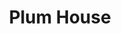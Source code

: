---
layout: place
title: "Plum House"
permalink: /new-york/rochester/plum-house.html
stateAbbr: NY
stateName: New York
cityName: Rochester
seo:
  name: "Plum House"
  type: Restaurant
  links: https://www.plumhouse686.com/
description: "Plum House serves delicious sushi in Rochester, New York. Try fresh Japanese dishes for a great dining experience. Available for takeout, delivery, lunch, and dinner."
place_id: ChIJR3DQ6w211okRvHfN_2U2pyg
photos:
  - name: >-
      places/ChIJR3DQ6w211okRvHfN_2U2pyg/photos/AeeoHcKK_LsqGhDWDgkpZpGKb5TMtDcldRhZs6rtThNmhJgrUxUa97CxkHdow4fZ55_SdOmn-mFD7cznHrXfF4gToXeV5cUE4BkZZyGL7BmsxY48tX7ZGU9_9Pb1hjyP2MAjBiR3W7VlH8Nt9dZzOG0hkzNCjjOx1yft4cuPdtHvgRmvcvZa8AcYHMo1-AXkqBebk_w8kxGdmGcVxuC50qvgpIejmrUy7Y_6E3chk_LGXPTHZAzH9dDHSJTtaQ8XfaF__GRwhhtI5ECqGnl2zy0GV_oi1HHCyR4_VoQIicZwAdzK1g
    widthPx: 822
    heightPx: 462
    authorAttributions:
      - displayName: Plum House
        uri: https://maps.google.com/maps/contrib/115136082983684498513
        photoUri: >-
          https://lh3.googleusercontent.com/a/ACg8ocLhUop9ULuvK1hC7-holto5aIw2OdV70pOKGjYLgQMsEgxYOQ=s100-p-k-no-mo
    flagContentUri: >-
      https://www.google.com/local/imagery/report/?cb_client=maps_api_places.places_api&image_key=!1e10!2sAF1QipMQGttBkkWcvPO8oEEslHI9_VfgZQO3e4YVZmPZ&hl=en-US
    googleMapsUri: >-
      https://www.google.com/maps/place//data=!3m4!1e2!3m2!1sAF1QipMQGttBkkWcvPO8oEEslHI9_VfgZQO3e4YVZmPZ!2e10!4m2!3m1!1s0x89d6b50debd07047:0x28a73665ffcd77bc
  - name: >-
      places/ChIJR3DQ6w211okRvHfN_2U2pyg/photos/AeeoHcIvP0p_X8adrIhU05r-9Rr3BUoR_XdjDoJUUWL40VLtscdxy3yrqJr1P-5Fe_GrLDfUXJxft8b_Ndxv2ggtaoYZb_P15Z7KgHKJQCiQAyhq9fpd_BJ2aAsknDhBuLghTJxGlthsPFJykBR2szaiIi70YZYKam6AkwJKT4SyfiLJaNlSSqzwp4zKe9G218N_2pN5tShbp8uxmdEGp1FTU-7IiBa5AQsui-oHm5zDRiAviTCS55Q6IxXkawsjdT0uLEW9AhbW22UT03ab-5sqyQmYMnRDQV8-2I_zir4BmAz-nw
    widthPx: 1024
    heightPx: 768
    authorAttributions:
      - displayName: Plum House
        uri: https://maps.google.com/maps/contrib/115136082983684498513
        photoUri: >-
          https://lh3.googleusercontent.com/a/ACg8ocLhUop9ULuvK1hC7-holto5aIw2OdV70pOKGjYLgQMsEgxYOQ=s100-p-k-no-mo
    flagContentUri: >-
      https://www.google.com/local/imagery/report/?cb_client=maps_api_places.places_api&image_key=!1e10!2sAF1QipNRf8WL3wD0A3uLIzZWiNeEljQoisKQucfVZ8gH&hl=en-US
    googleMapsUri: >-
      https://www.google.com/maps/place//data=!3m4!1e2!3m2!1sAF1QipNRf8WL3wD0A3uLIzZWiNeEljQoisKQucfVZ8gH!2e10!4m2!3m1!1s0x89d6b50debd07047:0x28a73665ffcd77bc
  - name: >-
      places/ChIJR3DQ6w211okRvHfN_2U2pyg/photos/AeeoHcJ5MOa-arBtgIkHG5yTHSFh-jhbASQzhMqFAhZTtX4dMz2AdJNVYRs862itblamS0zGAwtPo0tIGOuVHeTWLZr6D8Zaczbi5z1fy_Ig5Q3BphdAHloZlYnDlUfIHzdyMVrNIw7HJJuu2OTjMXK5txngV5vJDJwB33USCI-5B9x-GhNZ3oCn9a7l3rX7iXpZ5mFxlFOCMouvk9dsn1M7x20WKdXtO5EZOcljLK1jnmgXxDaC47epZQdC9iLnK1scBg6TgsgpAM56JW4gAAsoLZaB8WIgKHRit_N2bZAFIsrpVt4AEcd-H1fGtOt3iUx9H54putvrKsdxS1ZAAo4DrRntkk0M8PcArrPnFe7JMIaSoisWkxWaFE5pQgfJB6o8-DDQp1FREDWofAnNKuelKRxTpdTWh9nswH6YkOp1YZGaCg
    widthPx: 4032
    heightPx: 3024
    authorAttributions:
      - displayName: Alison Kang
        uri: https://maps.google.com/maps/contrib/110717678478941567269
        photoUri: >-
          https://lh3.googleusercontent.com/a-/ALV-UjV0aN0PxdHchQX_n7VxsFANc7exyshPODbvk-naE-SR1Yh5jeXV=s100-p-k-no-mo
    flagContentUri: >-
      https://www.google.com/local/imagery/report/?cb_client=maps_api_places.places_api&image_key=!1e10!2sCIHM0ogKEICAgIDDzoHyPQ&hl=en-US
    googleMapsUri: >-
      https://www.google.com/maps/place//data=!3m4!1e2!3m2!1sCIHM0ogKEICAgIDDzoHyPQ!2e10!4m2!3m1!1s0x89d6b50debd07047:0x28a73665ffcd77bc
  - name: >-
      places/ChIJR3DQ6w211okRvHfN_2U2pyg/photos/AeeoHcIiD6x8Ul-EB6HyvG1cGWyz5pFM6V1O06rH65xVAGOIQ6RMFeRsJpNGnDYHyRITVa-kKI3rL8GmZXRCwM8kCOUEvzYgH1-Vi5dz7TmW8rQFsnYuvlEri9OlQZ13umvCqd68X29eMVBQpkSQ-55mf1jWzIIXvcLsYJUDGnwFN2rXuTtUiTPsHrZIV3hh7LdhB-iSqQgI3dOAI207jdjzlTfaJkWz8zlQudA_eGZBxVZHJSbfyVsw1o5MooK2jI7p8AfJ3nM_9OJEnPEZ_O_B5ta2TFX_MKKwoW6FWJZDAavZHqQc8Mn2nGOJP0Z140iwOKh2uQB8VR1n--fgHB_giXX7pHoZGWvjzRQvCz6yUvfc-s_rqLvnMSSGLi4l-oX46H_98nySFPrwVbPgNbFOjXiTe2drfpeWSFLYdqtqGZ_ezw
    widthPx: 4800
    heightPx: 3200
    authorAttributions:
      - displayName: Joe Bradt
        uri: https://maps.google.com/maps/contrib/107648037025645330236
        photoUri: >-
          https://lh3.googleusercontent.com/a-/ALV-UjVZRYTK0rxTIOVWSeSCpzUCraO2UGUeytf4yUx-LM5y4VN2TMHpOw=s100-p-k-no-mo
    flagContentUri: >-
      https://www.google.com/local/imagery/report/?cb_client=maps_api_places.places_api&image_key=!1e10!2sCIHM0ogKEICAgICpr4-zfA&hl=en-US
    googleMapsUri: >-
      https://www.google.com/maps/place//data=!3m4!1e2!3m2!1sCIHM0ogKEICAgICpr4-zfA!2e10!4m2!3m1!1s0x89d6b50debd07047:0x28a73665ffcd77bc
  - name: >-
      places/ChIJR3DQ6w211okRvHfN_2U2pyg/photos/AeeoHcJe4899AGh0PFGNMswVysxWRUz-r6GHPCog82b8-PlUQRTO2034y1PRQwF00AQ9R5afhoyAsw-6kX67PsRSArKj3MBipokBDPaUptYIrTT5thUTZ7qfJvtvD1qZ2xFvC_4O-ov6MmAdMUDAiBMovRAURKP7jrI6hj5XePMZepsgo-4Xh4DwlQRh8Yz3E9KrMhykI60xBwLQrKGM_4PH7uYwEfne0rnbHxe6HElax8aX78Utm7vvv7zuulMEh_Q9IBPqycssk5mGejMP8IZ22Jn0Ing7qxo4ws_92kYCQkHt56hRLj3O77Nnam9G6zErD_t_s4qbzAIol-iDZLD_lSow3l32KCMlO47MolwemsA1XzeDWQ1FJQS8eGql7tjKzOprM4iy2kPqq94teOYcCQUWXBU0AmHkJiCapVLi2auPLA
    widthPx: 4000
    heightPx: 3000
    authorAttributions:
      - displayName: Megan Pedersen
        uri: https://maps.google.com/maps/contrib/107368521435621441160
        photoUri: >-
          https://lh3.googleusercontent.com/a-/ALV-UjWsah5-2oEPTqT5z4TSo1USrP0lZyQic-Kk7yaAMX0D4W-lULubkA=s100-p-k-no-mo
    flagContentUri: >-
      https://www.google.com/local/imagery/report/?cb_client=maps_api_places.places_api&image_key=!1e10!2sCIHM0ogKEICAgICT3r_UVQ&hl=en-US
    googleMapsUri: >-
      https://www.google.com/maps/place//data=!3m4!1e2!3m2!1sCIHM0ogKEICAgICT3r_UVQ!2e10!4m2!3m1!1s0x89d6b50debd07047:0x28a73665ffcd77bc
  - name: >-
      places/ChIJR3DQ6w211okRvHfN_2U2pyg/photos/AeeoHcLNga0ZJzXXQyXecABaPXTwfiR6zejCv2p2_n4DRGgkhlwwQJJ6dXFZ7WKCF1xHhq5BnMp4rplwTpsu5Dbp6O9Z1-Noj9PGDlUKusXY-lrdy9lHDHUEeXGwBOWrnR2z1qCWjD6zq_qgg6MVqfEWj2rQYgy84436NrrYAl_Z9KNvoT8PCQmUdMnDH3LjsJjRn2Ag1hfuNmWM-CEFOhXkzEDdFcjbX1Gw2IpmuFsF4nmlb1_OL9GNPsPUlNUjiN1n46QKAep3khPaX8FmdmaJs_0zoDz3SG4ev9riMnRTISu54aCsfsj3ZxU-TewYIIZLdhhiLjQD5HAeRVM29Fe3ch1oTOwLOopyZatsZ05PUxAIy_iQ5MTNuf9djjeNkqKrbFqD_pe8wD11r0yRJ5Nq_kjivkY9lLVyJUQGqJ7vJaw-Tg
    widthPx: 4800
    heightPx: 3200
    authorAttributions:
      - displayName: Joe Bradt
        uri: https://maps.google.com/maps/contrib/107648037025645330236
        photoUri: >-
          https://lh3.googleusercontent.com/a-/ALV-UjVZRYTK0rxTIOVWSeSCpzUCraO2UGUeytf4yUx-LM5y4VN2TMHpOw=s100-p-k-no-mo
    flagContentUri: >-
      https://www.google.com/local/imagery/report/?cb_client=maps_api_places.places_api&image_key=!1e10!2sCIHM0ogKEICAgICpr4-9Ew&hl=en-US
    googleMapsUri: >-
      https://www.google.com/maps/place//data=!3m4!1e2!3m2!1sCIHM0ogKEICAgICpr4-9Ew!2e10!4m2!3m1!1s0x89d6b50debd07047:0x28a73665ffcd77bc
  - name: >-
      places/ChIJR3DQ6w211okRvHfN_2U2pyg/photos/AeeoHcKE8zrTw6QbBEHbfAjXCREwtDeJyupmpFZjUiZlYxkbWyRc1hKmpoP4uDfINFy4uWdmiYJ_f7HsXC8HWjTp6_dMooTPqYEiGYEN_ucvWtzrjQkOq9nhY3SbI5ofRbr1A9Irk2_wWQVseZF9roLCjU_lP5yaKb8WONIB-1ouOjUj5-pbYl_5Q8RHvDp9Qgl5g3SiadMor08FQR3IZGdz01ThRIBvrUc7nrLB3m2X0YDCcNqqV-jS0osstqyjpp4HUlX9Yr68MgsU2pAM6Ca-nZR2r5GinNEDMLtqvU4D3AcuKw
    widthPx: 1024
    heightPx: 576
    authorAttributions:
      - displayName: Plum House
        uri: https://maps.google.com/maps/contrib/115136082983684498513
        photoUri: >-
          https://lh3.googleusercontent.com/a/ACg8ocLhUop9ULuvK1hC7-holto5aIw2OdV70pOKGjYLgQMsEgxYOQ=s100-p-k-no-mo
    flagContentUri: >-
      https://www.google.com/local/imagery/report/?cb_client=maps_api_places.places_api&image_key=!1e10!2sAF1QipOATslR-WhmUbwSuXxbyF90zNSmlUU-zNB1F5Ze&hl=en-US
    googleMapsUri: >-
      https://www.google.com/maps/place//data=!3m4!1e2!3m2!1sAF1QipOATslR-WhmUbwSuXxbyF90zNSmlUU-zNB1F5Ze!2e10!4m2!3m1!1s0x89d6b50debd07047:0x28a73665ffcd77bc
  - name: >-
      places/ChIJR3DQ6w211okRvHfN_2U2pyg/photos/AeeoHcIT6itViElhcdSsrsnPsmWUt56rqHIszlt4EY9NZ3N-z816_YYX_hQW0ICn_XPhujFSxWBDzMhxNJ5MfMiWEWtuB-06-Kp5JeQtl5SUdkZv_pFqGOph4GtNbdi8P86Y-fvKvTQrBbpOFNJNKojb-YdEamlVsPrekxdPJim_JaoxT9w2YxrNwf817HxBVWq_h27udF4tZvv8qb4pnBOJ5eBXrXoB204Pnqc6ejB3W_tmbkmKycN1xsjLCuSnc7BjEwKgprQgce39wT2Rb8JUQZxb8j8qTEPTwm1KhYW63HfZvVgXVcB5Yx7kNQr7ZsSxrmgQFFWwB349hAtMoxD3usi9dga0GlQbRVj74pmJNvIiSCP0he95qJ1SUFX1OQriujvMJK5Tadu4zzjUt-fjwzS43PEtSYujeC8BFgwDWBZu0hKG
    widthPx: 4032
    heightPx: 3024
    authorAttributions:
      - displayName: Jason Leone
        uri: https://maps.google.com/maps/contrib/103478021262997696508
        photoUri: >-
          https://lh3.googleusercontent.com/a-/ALV-UjW7JtuypWV8xRbjajuvMo4R4GnT5DfKQx3t5Sr332UpRUJVrWo=s100-p-k-no-mo
    flagContentUri: >-
      https://www.google.com/local/imagery/report/?cb_client=maps_api_places.places_api&image_key=!1e10!2sCIHM0ogKEICAgIC_hOXb5gE&hl=en-US
    googleMapsUri: >-
      https://www.google.com/maps/place//data=!3m4!1e2!3m2!1sCIHM0ogKEICAgIC_hOXb5gE!2e10!4m2!3m1!1s0x89d6b50debd07047:0x28a73665ffcd77bc
  - name: >-
      places/ChIJR3DQ6w211okRvHfN_2U2pyg/photos/AeeoHcJo43BaE8jsev8Vo8qahSAw1f6Tc52qooEznUGtkN-PjkIKpQTLseXvwCaT2BVPATMuss69J92RIZ23-0VYvdZNjKwzOdu5MZLhkhhs11OJxMVf1bhw9SpH9Gt1g_WSvcjN_lFUZ502o-4V7VUTNb4Q1_UpCMSfUpaL_3K8qlBSCrCsxXSMC3GUsTGnec6e8Qwyg7MOafswceBL7vkJDYo1EKeXE8PqXUtc3m0Jw6xNk0bVBrllOQlDNimCAujcfrFPU7O1HF36jtUT7sEJDDk42lnZe_LLfZpZVCcOCmn_fNVQWjfVQlZvKFwW4JbyHLCj3_e2k5nnxn2Re3lCw0zIKE5WMG1mpp03tLu_A2dahwy6dYX_-mwMXcAomPSxFYHoN7AEepm3YnbFXqQ8eQ76tpuk9w_bmSMRlqyq0E03aynl
    widthPx: 2252
    heightPx: 4000
    authorAttributions:
      - displayName: Vl Kh
        uri: https://maps.google.com/maps/contrib/104505211651329075018
        photoUri: >-
          https://lh3.googleusercontent.com/a/ACg8ocKpqOnlhsW4OxBda4df4q0nOjbvqeBcOdgC7DNKvzh7wotXHw=s100-p-k-no-mo
    flagContentUri: >-
      https://www.google.com/local/imagery/report/?cb_client=maps_api_places.places_api&image_key=!1e10!2sCIHM0ogKEICAgIDH9oq7oQE&hl=en-US
    googleMapsUri: >-
      https://www.google.com/maps/place//data=!3m4!1e2!3m2!1sCIHM0ogKEICAgIDH9oq7oQE!2e10!4m2!3m1!1s0x89d6b50debd07047:0x28a73665ffcd77bc
  - name: >-
      places/ChIJR3DQ6w211okRvHfN_2U2pyg/photos/AeeoHcKinCY0UjgSe7NL4qWyRRCPpkPEu2QPM59QuJVS2slicj7TYYHrxrU8V4Gj4ZIwFPWXATa1Qmu96pamHIeegDhRyvYkG9NyFISSWwqpEcw3NX7Rs-zjO_DM95kcENHwF_OhZ_tKj1xgVWKW97buKZoCPBF75cRBhbrYYbzlANiGYPtJAl6iElMQOWS6pn-Z29MwZtVmatb1EQ7zf8YBSFmMMVoh9vFlYArlLwNSoSYnzHWpQbcQC7wF5rzih64j4rN_6QtRWzl9kuAzFLUPmoUsB3vhb3HMDkJCIQ4k0JS2g4yDJ6jzb3aIH6IGswsjg1ISOyyWYHAqsH7UrE8wt5Y1GDAkYcS8a1Gs4WgEGaHoI-05FVlA8M_6aCjaj4UXifgS6r-flzdCJOhvW0hR04VS5kMVU6XQcRNFsmzLw6U
    widthPx: 4800
    heightPx: 3600
    authorAttributions:
      - displayName: Carl
        uri: https://maps.google.com/maps/contrib/112474108680736154103
        photoUri: >-
          https://lh3.googleusercontent.com/a/ACg8ocJyaCaZUv3CxQJj_QbkzJJ5yA1VyALD-S24rmBSSmiBj7lgMg=s100-p-k-no-mo
    flagContentUri: >-
      https://www.google.com/local/imagery/report/?cb_client=maps_api_places.places_api&image_key=!1e10!2sCIHM0ogKEICAgMCwp9HhHg&hl=en-US
    googleMapsUri: >-
      https://www.google.com/maps/place//data=!3m4!1e2!3m2!1sCIHM0ogKEICAgMCwp9HhHg!2e10!4m2!3m1!1s0x89d6b50debd07047:0x28a73665ffcd77bc
address: 686 Monroe Ave, Rochester, NY 14607, USA
street: 686 Monroe Ave
city: Rochester
state: NY
zip: '14607'
country: USA
neighborhood: Park Avenue
latitude: '43.144288'
longitude: '-77.589414'
accessibility_options:
  wheelchairAccessibleParking: true
  wheelchairAccessibleEntrance: true
  wheelchairAccessibleRestroom: true
  wheelchairAccessibleSeating: true
business_status: OPERATIONAL
name: Plum House
google_maps_links:
  directionsUri: >-
    https://www.google.com/maps/dir//''/data=!4m7!4m6!1m1!4e2!1m2!1m1!1s0x89d6b50debd07047:0x28a73665ffcd77bc!3e0
  placeUri: https://maps.google.com/?cid=2929369894339049404
  writeAReviewUri: >-
    https://www.google.com/maps/place//data=!4m3!3m2!1s0x89d6b50debd07047:0x28a73665ffcd77bc!12e1
  reviewsUri: >-
    https://www.google.com/maps/place//data=!4m4!3m3!1s0x89d6b50debd07047:0x28a73665ffcd77bc!9m1!1b1
  photosUri: >-
    https://www.google.com/maps/place//data=!4m3!3m2!1s0x89d6b50debd07047:0x28a73665ffcd77bc!10e5
primary_type: Japanese Restaurant
opening_hours:
  regular: null
  current: null
secondary_opening_hours:
  regular:
    weekdayDescriptions: null
    type: null
  current:
    weekdayDescriptions: null
    type: null
phone: (585) 442-0778
price_level: PRICE_LEVEL_MODERATE
price_range: $20 &ndash; $30
rating: '4.2'
rating_count: 0
website: https://www.plumhouse686.com/
reviews:
  - name: >-
      places/ChIJR3DQ6w211okRvHfN_2U2pyg/reviews/ChZDSUhNMG9nS0VJQ0FnTUN3cDlIaFRnEAE
    relativePublishTimeDescription: 3 weeks ago
    rating: 5
    text:
      text: >-
        I’ve been to this many times over the years and it’s maintained a good
        value for the food you get.


        Today my wife wanted sushi so we stopped in for lunch.  They have a
        lunch menu which has to be the best deal in sushi for the price.


        I got a sushi sashimi combo for like 17 bucks and my wife got a 3 roll
        combo (where she could pick from a large list) for like 12.  For sushi
        that’s great.


        The pieces of fish on the sushi seems to be a “lunch size” but it’s
        still good.  My wife commented on the tempura roll being one of the best
        she’s had.


        If you want soup or salad with these combos like you’d get at other
        places it is only a dollar extra.   I like the soup and salad but I’m
        there for the sushi.


        The sushi is well prepared and came out quick so a lunch for work is
        totally doable.
      languageCode: en
    originalText:
      text: >-
        I’ve been to this many times over the years and it’s maintained a good
        value for the food you get.


        Today my wife wanted sushi so we stopped in for lunch.  They have a
        lunch menu which has to be the best deal in sushi for the price.


        I got a sushi sashimi combo for like 17 bucks and my wife got a 3 roll
        combo (where she could pick from a large list) for like 12.  For sushi
        that’s great.


        The pieces of fish on the sushi seems to be a “lunch size” but it’s
        still good.  My wife commented on the tempura roll being one of the best
        she’s had.


        If you want soup or salad with these combos like you’d get at other
        places it is only a dollar extra.   I like the soup and salad but I’m
        there for the sushi.


        The sushi is well prepared and came out quick so a lunch for work is
        totally doable.
      languageCode: en
    authorAttribution:
      displayName: Carl
      uri: https://www.google.com/maps/contrib/112474108680736154103/reviews
      photoUri: >-
        https://lh3.googleusercontent.com/a/ACg8ocJyaCaZUv3CxQJj_QbkzJJ5yA1VyALD-S24rmBSSmiBj7lgMg=s128-c0x00000000-cc-rp-mo-ba4
    publishTime: '2025-03-21T17:01:28.617068Z'
    flagContentUri: >-
      https://www.google.com/local/review/rap/report?postId=ChZDSUhNMG9nS0VJQ0FnTUN3cDlIaFRnEAE&d=17924085&t=1
    googleMapsUri: >-
      https://www.google.com/maps/reviews/data=!4m6!14m5!1m4!2m3!1sChZDSUhNMG9nS0VJQ0FnTUN3cDlIaFRnEAE!2m1!1s0x89d6b50debd07047:0x28a73665ffcd77bc
  - name: >-
      places/ChIJR3DQ6w211okRvHfN_2U2pyg/reviews/ChdDSUhNMG9nS0VJQ0FnSUNublA3dnBBRRAB
    relativePublishTimeDescription: 6 months ago
    rating: 4
    text:
      text: >-
        Pretty good asian food but the service was sub-par. The waitress was
        nice about customizing orders but she messed up one of the rolls. It
        also took a while for her to get our orders in. I would recommend the
        chicken don!
      languageCode: en
    originalText:
      text: >-
        Pretty good asian food but the service was sub-par. The waitress was
        nice about customizing orders but she messed up one of the rolls. It
        also took a while for her to get our orders in. I would recommend the
        chicken don!
      languageCode: en
    authorAttribution:
      displayName: Annette Park
      uri: https://www.google.com/maps/contrib/114208825281628155710/reviews
      photoUri: >-
        https://lh3.googleusercontent.com/a/ACg8ocKspCPeVcDgFcJ83EPswqLHhDREth1pVO8wcY5pD7APoQZCJvY=s128-c0x00000000-cc-rp-mo-ba3
    publishTime: '2024-09-23T18:30:19.003686Z'
    flagContentUri: >-
      https://www.google.com/local/review/rap/report?postId=ChdDSUhNMG9nS0VJQ0FnSUNublA3dnBBRRAB&d=17924085&t=1
    googleMapsUri: >-
      https://www.google.com/maps/reviews/data=!4m6!14m5!1m4!2m3!1sChdDSUhNMG9nS0VJQ0FnSUNublA3dnBBRRAB!2m1!1s0x89d6b50debd07047:0x28a73665ffcd77bc
  - name: >-
      places/ChIJR3DQ6w211okRvHfN_2U2pyg/reviews/ChdDSUhNMG9nS0VJQ0FnSUNmLWQzX3JBRRAB
    relativePublishTimeDescription: 3 months ago
    rating: 4
    text:
      text: >-
        My girlfriends introduced me to this place. I've never had sushi before.
        Now this is our go-to spot and the food is delicious. The Blossom Roll
        is my favorite. The staff is friendly and accommodating. Parking may be
        an issue sometimes due to its location but I usually can get a space on
        the next street. A great experience and great food every time I am
        there.
      languageCode: en
    originalText:
      text: >-
        My girlfriends introduced me to this place. I've never had sushi before.
        Now this is our go-to spot and the food is delicious. The Blossom Roll
        is my favorite. The staff is friendly and accommodating. Parking may be
        an issue sometimes due to its location but I usually can get a space on
        the next street. A great experience and great food every time I am
        there.
      languageCode: en
    authorAttribution:
      displayName: Christina
      uri: https://www.google.com/maps/contrib/104522518396806578530/reviews
      photoUri: >-
        https://lh3.googleusercontent.com/a-/ALV-UjV-OcY30UFqeKejYDZnNZPXjpinHHOYzHEAJq2MM7qiZNRrlR9R=s128-c0x00000000-cc-rp-mo
    publishTime: '2024-12-30T20:05:51.830934Z'
    flagContentUri: >-
      https://www.google.com/local/review/rap/report?postId=ChdDSUhNMG9nS0VJQ0FnSUNmLWQzX3JBRRAB&d=17924085&t=1
    googleMapsUri: >-
      https://www.google.com/maps/reviews/data=!4m6!14m5!1m4!2m3!1sChdDSUhNMG9nS0VJQ0FnSUNmLWQzX3JBRRAB!2m1!1s0x89d6b50debd07047:0x28a73665ffcd77bc
  - name: >-
      places/ChIJR3DQ6w211okRvHfN_2U2pyg/reviews/ChdDSUhNMG9nS0VJQ0FnSUNoMGVtSThRRRAB
    relativePublishTimeDescription: 2 years ago
    rating: 5
    text:
      text: >-
        This has to be the quickest sushi place I’ve ever been to. 4 rolls and
        it took at most 10 minutes?!?! AND THEY WERE AMAZING!! The waitress was
        very sweet and funny too. I was full after one roll. I would definitely
        go back and add it to my go to sushi places!
      languageCode: en
    originalText:
      text: >-
        This has to be the quickest sushi place I’ve ever been to. 4 rolls and
        it took at most 10 minutes?!?! AND THEY WERE AMAZING!! The waitress was
        very sweet and funny too. I was full after one roll. I would definitely
        go back and add it to my go to sushi places!
      languageCode: en
    authorAttribution:
      displayName: sarah
      uri: https://www.google.com/maps/contrib/112023036672173122379/reviews
      photoUri: >-
        https://lh3.googleusercontent.com/a/ACg8ocLmpQYRc_2mX2pOsMDfCkAcMKBBXYnrC0XClon1mc2v0IaW17A=s128-c0x00000000-cc-rp-mo-ba4
    publishTime: '2023-02-15T13:10:07.348677Z'
    flagContentUri: >-
      https://www.google.com/local/review/rap/report?postId=ChdDSUhNMG9nS0VJQ0FnSUNoMGVtSThRRRAB&d=17924085&t=1
    googleMapsUri: >-
      https://www.google.com/maps/reviews/data=!4m6!14m5!1m4!2m3!1sChdDSUhNMG9nS0VJQ0FnSUNoMGVtSThRRRAB!2m1!1s0x89d6b50debd07047:0x28a73665ffcd77bc
  - name: >-
      places/ChIJR3DQ6w211okRvHfN_2U2pyg/reviews/ChZDSUhNMG9nS0VJQ0FnSUNmNXRXQmFBEAE
    relativePublishTimeDescription: 3 months ago
    rating: 5
    text:
      text: >-
        I have been here a handful of times recently with my daughter and also
        my whole family. They are convenient to Eastman music school and Strong
        Museum of Play. While they don’t have AYCE, they do have some great
        lunch specials, which might as well be AYCE because they give you plenty
        to eat. The rolls are very fresh and delicious. Presentation is very
        professional. The waitstaff is touch and go, sometimes the service is
        exceptional and other times decent. It depends on who is working. We’ve
        never had a bad service experience here, but some staff are more
        friendly than others. The times we have gone, the time between ordering
        and receiving our food has always been point on. Finishing soup/salad
        when the rolls were delivered to our table. I highly recommend Plum
        House for any sushi craving.
      languageCode: en
    originalText:
      text: >-
        I have been here a handful of times recently with my daughter and also
        my whole family. They are convenient to Eastman music school and Strong
        Museum of Play. While they don’t have AYCE, they do have some great
        lunch specials, which might as well be AYCE because they give you plenty
        to eat. The rolls are very fresh and delicious. Presentation is very
        professional. The waitstaff is touch and go, sometimes the service is
        exceptional and other times decent. It depends on who is working. We’ve
        never had a bad service experience here, but some staff are more
        friendly than others. The times we have gone, the time between ordering
        and receiving our food has always been point on. Finishing soup/salad
        when the rolls were delivered to our table. I highly recommend Plum
        House for any sushi craving.
      languageCode: en
    authorAttribution:
      displayName: Carolee Heaps
      uri: https://www.google.com/maps/contrib/104122253798921166061/reviews
      photoUri: >-
        https://lh3.googleusercontent.com/a/ACg8ocIKmlEMtQlYYAP0I523gB6XYS4aqaws2JIo_40pk4EcLciHbg=s128-c0x00000000-cc-rp-mo-ba3
    publishTime: '2024-12-28T17:39:34.552753Z'
    flagContentUri: >-
      https://www.google.com/local/review/rap/report?postId=ChZDSUhNMG9nS0VJQ0FnSUNmNXRXQmFBEAE&d=17924085&t=1
    googleMapsUri: >-
      https://www.google.com/maps/reviews/data=!4m6!14m5!1m4!2m3!1sChZDSUhNMG9nS0VJQ0FnSUNmNXRXQmFBEAE!2m1!1s0x89d6b50debd07047:0x28a73665ffcd77bc
parking_options:
  freeParkingLot: true
  freeStreetParking: true
  valetParking: false
payment_options:
  acceptsCreditCards: true
  acceptsDebitCards: true
  acceptsCashOnly: false
allow_dogs: null
curbside_pickup: null
delivery: true
dine_in: true
good_for_children: null
good_for_groups: true
good_for_sports: false
live_music: false
menu_for_children: false
outdoor_seating: false
reservable: true
restroom: true
serves_beer: true
serves_breakfast: false
serves_brunch: false
serves_cocktails: true
serves_coffee: null
serves_dinner: true
serves_dessert: true
serves_lunch: true
serves_vegetarian_food: true
serves_wine: true
takeout: true
update_category: essentials
summary: null

---